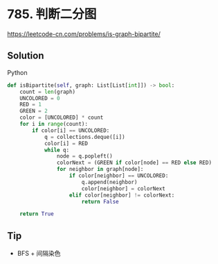 # 785. 判断二分图

<https://leetcode-cn.com/problems/is-graph-bipartite/>

## Solution

Python

```python
def isBipartite(self, graph: List[List[int]]) -> bool:
    count = len(graph)
    UNCOLORED = 0
    RED = 1
    GREEN = 2
    color = [UNCOLORED] * count
    for i in range(count):
        if color[i] == UNCOLORED:
            q = collections.deque([i])
            color[i] = RED
            while q:
                node = q.popleft()
                colorNext = (GREEN if color[node] == RED else RED)
                for neighbor in graph[node]:
                    if color[neighbor] == UNCOLORED:
                        q.append(neighbor)
                        color[neighbor] = colorNext
                    elif color[neighbor] != colorNext:
                        return False

    return True
```

## Tip

- BFS + 间隔染色